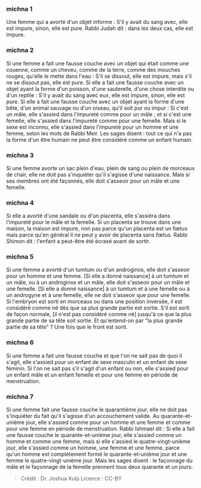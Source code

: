 
### michna 1
Une femme qui a avorté d'un objet informe : S'il y avait du sang avec, elle est impure, sinon, elle est pure. Rabbi Judah dit : dans les deux cas, elle est impure.

### michna 2
Si une femme a fait une fausse couche avec un objet qui était comme une couenne, comme un cheveu, comme de la terre, comme des mouches rouges, qu'elle le mette dans l'eau : S'il se dissout, elle est impure, mais s'il ne se dissout pas, elle est pure. Si elle a fait une fausse couche avec un objet ayant la forme d'un poisson, d'une sauterelle, d'une chose interdite ou d'un reptile : S'il y avait du sang avec eux, elle est impure, sinon, elle est pure. Si elle a fait une fausse couche avec un objet ayant la forme d'une bête, d'un animal sauvage ou d'un oiseau, qu'il soit pur ou impur : Si c'est un mâle, elle s'assied dans l'impureté comme pour un mâle ; et si c'est une femelle, elle s'assied dans l'impureté comme pour une femelle. Mais si le sexe est inconnu, elle s'assied dans l'impureté pour un homme et une femme, selon les mots de Rabbi Meir. Les sages disent : tout ce qui n'a pas la forme d'un être humain ne peut être considéré comme un enfant humain.

### michna 3
Si une femme avorte un sac plein d'eau, plein de sang ou plein de morceaux de chair, elle ne doit pas s'inquiéter qu'il s'agisse d'une naissance. Mais si ses membres ont été façonnés, elle doit s'asseoir pour un mâle et une femelle.

### michna 4
Si elle a avorté d'une sandale ou d'un placenta, elle s'assiéra dans l'impureté pour le mâle et la femelle. Si un placenta se trouve dans une maison, la maison est impure, non pas parce qu'un placenta est un fœtus mais parce qu'en général il ne peut y avoir de placenta sans fœtus. Rabbi Shimon dit : l'enfant a peut-être été écrasé avant de sortir.

### michna 5
Si une femme a avorté d'un tumtum ou d'un androginos, elle doit s'asseoir pour un homme et une femme. [Si elle a donné naissance] à un tumtum et un mâle, ou à un androginos et un mâle, elle doit s'asseoir pour un mâle et une femelle. [Si elle a donné naissance] à un tumtum et à une femelle ou à un androgyne et à une femelle, elle ne doit s'asseoir que pour une femelle. Si l'embryon est sorti en morceaux ou dans une position inversée, il est considéré comme né dès que sa plus grande partie est sortie. S'il est sorti de façon normale, [il n'est pas considéré comme né] jusqu'à ce que la plus grande partie de sa tête soit sortie. Et qu'entend-on par "la plus grande partie de sa tête" ? Une fois que le front est sorti.

### michna 6
Si une femme a fait une fausse couche et que l'on ne sait pas de quoi il s'agit, elle s'assied pour un enfant de sexe masculin et un enfant de sexe féminin. Si l'on ne sait pas s'il s'agit d'un enfant ou non, elle s'assied pour un enfant mâle et un enfant femelle et pour une femme en période de menstruation.

### michna 7
Si une femme fait une fausse couche le quarantième jour, elle ne doit pas s'inquiéter du fait qu'il s'agisse d'un accouchement valide. Au quarante-et-unième jour, elle s'assied comme pour un homme et une femme et comme pour une femme en période de menstruation. Rabbi Ishmael dit : Si elle a fait une fausse couche le quarante-et-unième jour, elle s'assied comme un homme et comme une femme, mais si elle s'assied le quatre-vingt-unième jour, elle s'assied comme un homme, une femme et une femme, parce qu'un homme est complètement formé le quarante-et-unième jour et une femme le quatre-vingt-unième jour. Mais les sages disent : le façonnage du mâle et le façonnage de la femelle prennent tous deux quarante et un jours.

>Crédit : Dr. Joshua Kulp
>Licence : CC-BY